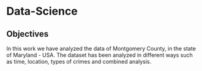 # Data-Science
## Objectives
In this work we have analyzed the data of Montgomery County, in the state of Maryland - USA. The dataset has been analyzed in different ways such as time, location, types of crimes and combined analysis.

